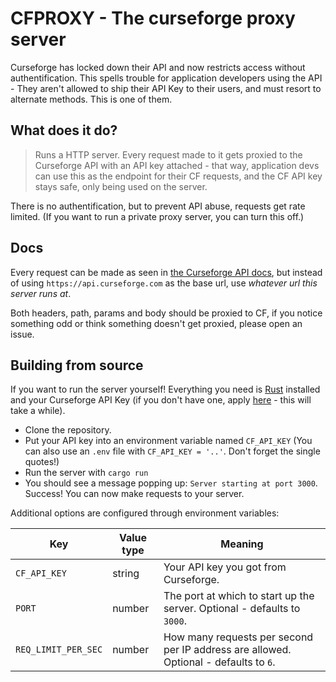 # CFPROXY - The curseforge proxy server

Curseforge has locked down their API and now restricts access without authentification. This spells trouble for application developers using the API  - They aren't allowed to ship their API Key to their users, and must resort to alternate methods. This is one of them.

## What does it do?

> Runs a HTTP server. Every request made to it gets proxied to the Curseforge API with an API key attached - that way, application devs can use this as the endpoint for their CF requests, and the CF API key stays safe, only being used on the server.

There is no authentification, but to prevent API abuse, requests get rate limited. (If you want to run a private proxy server, you can turn this off.)

## Docs

Every request can be made as seen in [the Curseforge API docs](https://docs.curseforge.com/#getting-started), but instead of using `https://api.curseforge.com` as the base url, use *whatever url this server runs at*.

Both headers, path, params and body should be proxied to CF, if you notice something odd or think something doesn't get proxied, please open an issue.

## Building from source

If you want to run the server yourself! Everything you need is [Rust](https://www.rust-lang.org/) installed and your Curseforge API Key (if you don't have one, apply [here](https://forms.monday.com/forms/dce5ccb7afda9a1c21dab1a1aa1d84eb?r=use1) - this will take a while).

- Clone the repository.
- Put your API key into an environment variable named `CF_API_KEY` (You can also use an `.env` file with `CF_API_KEY = '..'`. Don't forget the single quotes!)
- Run the server with `cargo run`
- You should see a message popping up: `Server starting at port 3000`. Success! You can now make requests to your server.

Additional options are configured through environment variables:

| Key | Value type | Meaning |
| --- | ---------- | ------- |
| `CF_API_KEY` | string | Your API key you got from Curseforge.
| `PORT` | number | The port at which to start up the server. Optional - defaults to `3000`.
| `REQ_LIMIT_PER_SEC` | number | How many requests per second per IP address are allowed. Optional - defaults to `6`.